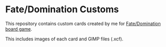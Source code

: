 # Fate/Domination Customs

This repository contains custom cards created by me for [Fate/Domination board game](https://steamcommunity.com/sharedfiles/filedetails/?id=2047461756).

This includes images of each card and GIMP files (.xcf). 
